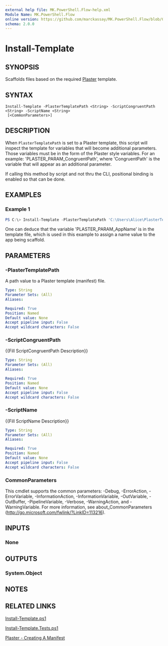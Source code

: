 ```yaml
---
external help file: MK.PowerShell.Flow-help.xml
Module Name: MK.PowerShell.Flow
online version: https://github.com/marckassay/MK.PowerShell.Flow/blob/0.0.1/docs/Install-Template.md
schema: 2.0.0
---
```


# Install-Template

## SYNOPSIS
Scaffolds files based on the required [Plaster](https://github.com/PowerShell/Plaster) template.

## SYNTAX

```
Install-Template -PlasterTemplatePath <String> -ScriptCongruentPath <String> -ScriptName <String>
 [<CommonParameters>]
```

## DESCRIPTION
When `PlasterTemplatePath` is set to a Plaster template, this script will inspect the template for variables that will become additional parameters. Those variables must be in the form of the Plaster style variables. For an example: 'PLASTER_PARAM_CongruentPath', where 'CongruentPath' is the variable that will appear as an additional parameter.

If calling this method by script and not thru the CLI, positional binding is enabled so that can be done.

## EXAMPLES

### Example 1
```powershell
PS C:\> Install-Template -PlasterTemplatePath 'C:\Users\Alice\PlasterTemplates\NewMVC\plasterManifest_en-US.xml' -AppName 'CoffeeApp'
```

One can deduce that the variable 'PLASTER_PARAM_AppName' is in the template file, which is used in this example to assign a name value to the app being scaffold.

## PARAMETERS

### -PlasterTemplatePath
A path value to a Plaster template (manifest) file.

```yaml
Type: String
Parameter Sets: (All)
Aliases:

Required: True
Position: Named
Default value: None
Accept pipeline input: False
Accept wildcard characters: False
```

### -ScriptCongruentPath
{{Fill ScriptCongruentPath Description}}

```yaml
Type: String
Parameter Sets: (All)
Aliases:

Required: True
Position: Named
Default value: None
Accept pipeline input: False
Accept wildcard characters: False
```

### -ScriptName
{{Fill ScriptName Description}}

```yaml
Type: String
Parameter Sets: (All)
Aliases:

Required: True
Position: Named
Default value: None
Accept pipeline input: False
Accept wildcard characters: False
```

### CommonParameters
This cmdlet supports the common parameters: -Debug, -ErrorAction, -ErrorVariable, -InformationAction, -InformationVariable, -OutVariable, -OutBuffer, -PipelineVariable, -Verbose, -WarningAction, and -WarningVariable. For more information, see about_CommonParameters (http://go.microsoft.com/fwlink/?LinkID=113216).

## INPUTS

### None

## OUTPUTS

### System.Object

## NOTES

## RELATED LINKS

[Install-Template.ps1](https://github.com/marckassay/MK.PowerShell.Flow/blob/0.0.1/src/scaffolds/Install-Template.ps1)

[Install-Template.Tests.ps1](https://github.com/marckassay/MK.PowerShell.Flow/blob/0.0.1/test/scaffolds/Install-Template.Tests.ps1)

[Plaster - Creating A Manifest](https://github.com/PowerShell/Plaster/blob/master/docs/en-US/about_Plaster_CreatingAManifest.help.md)
